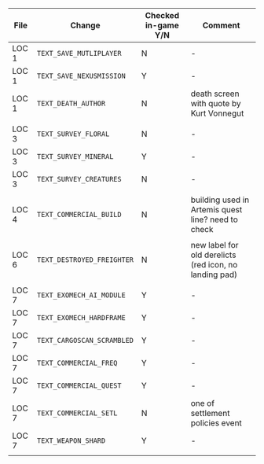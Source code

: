 
| File | Change | Checked in-game Y/N | Comment |
| --- | --- | --- | --- |
| LOC 1 | `TEXT_SAVE_MUTLIPLAYER` | N | - |
| LOC 1 | `TEXT_SAVE_NEXUSMISSION` | Y | - |
| LOC 1 | `TEXT_DEATH_AUTHOR` | N | death screen with quote by Kurt Vonnegut |
| | | | |
| LOC 3 | `TEXT_SURVEY_FLORAL` | N | - |
| LOC 3 | `TEXT_SURVEY_MINERAL` | Y | - |
| LOC 3 | `TEXT_SURVEY_CREATURES` | N | - |
| | | | |
| LOC 4 | `TEXT_COMMERCIAL_BUILD` | N | building used in Artemis quest line? need to check |
| | | | |
| LOC 6 | `TEXT_DESTROYED_FREIGHTER` | N | new label for old derelicts (red icon, no landing pad) |
| | | | |
| LOC 7 | `TEXT_EXOMECH_AI_MODULE` | Y | - |
| LOC 7 | `TEXT_EXOMECH_HARDFRAME` | Y | - |
| LOC 7 | `TEXT_CARGOSCAN_SCRAMBLED` | Y | - |
| LOC 7 | `TEXT_COMMERCIAL_FREQ` | Y | - |
| LOC 7 | `TEXT_COMMERCIAL_QUEST` | Y | - |
| LOC 7 | `TEXT_COMMERCIAL_SETL` | N | one of settlement policies event |
| LOC 7 | `TEXT_WEAPON_SHARD` | Y | - |
| | | | |
